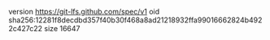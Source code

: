 version https://git-lfs.github.com/spec/v1
oid sha256:12281f8decdbd357f40b30f468a8ad21218932ffa99016662824b4922c427c22
size 16647

